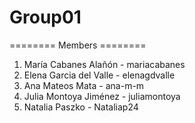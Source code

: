 # Group01

======== Members ========

1. María Cabanes Alañón - mariacabanes
2. Elena Garcia del Valle - elenagdvalle
3. Ana Mateos Mata - ana-m-m
4. Julia Montoya Jiménez  - juliamontoya
5. Natalia Paszko - Nataliap24